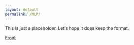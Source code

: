 ```yaml
---
layout: default
permalink: /MLP/
---
```


This is just a placeholder. Let's hope it does keep the format.

[Front](/front/)